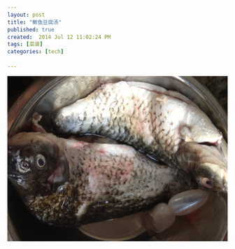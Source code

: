 ```yaml
---
layout: post
title: "鲫鱼豆腐汤"
published: true
created:  2014 Jul 12 11:02:24 PM
tags: [菜谱]
categories: [tech]

---
```


![jiyu-doufu-tang](/images/caipu-recipe/jiyu-doufu-tang.jpg "jiyu-doufu-tang")
